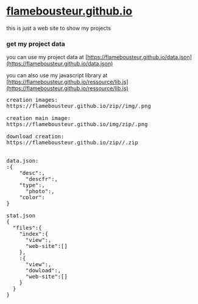 # [flamebousteur.github.io](https://flamebousteur.github.io)

this is just a web site to show my projects

### get my project data
you can use my project data at [https://flamebousteur.github.io/data.json](https://flamebousteur.github.io/data.json)

you can also use my javascript library at [https://flamebousteur.github.io/ressource/lib.js](https://flamebousteur.github.io/ressource/lib.js)


<pre>
creation images:
https://flamebousteur.github.io/zip/<creation>/img/<the image number>.png

creation main image:
https://flamebousteur.github.io/img/zip/<creation>.png

download creation:
https://flamebousteur.github.io/zip/<creation>/<creation>.zip


data.json:
<creation>:{
    "desc":<description>,
	  "descfr":<description in french>,
    "type":<creation type>,
	  "photo":<photos limit>,
    "color":<creation color>
}

stat.json
{
  "files":{
    "index":{
      "view":<total site view>,
      "web-site":[<links most use>]
    },
    <creation>:{
      "view":<creation view>,
      "dowload":<creation view>,
      "web-site":[<links most use>]
    }
  }
}
</pre>

